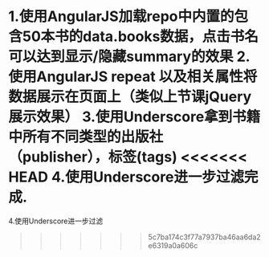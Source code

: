 1.使用AngularJS加载repo中内置的包含50本书的data.books数据，点击书名可以达到显示/隐藏summary的效果
2.使用AngularJS repeat 以及相关属性将数据展示在页面上（类似上节课jQuery展示效果）
3.使用Underscore拿到书籍中所有不同类型的出版社（publisher），标签(tags)
<<<<<<< HEAD
4.使用Underscore进一步过滤完成.
=======
4.使用Underscore进一步过滤
>>>>>>> 5c7ba174c3f77a7937ba46aa6da2e6319a0a606c
